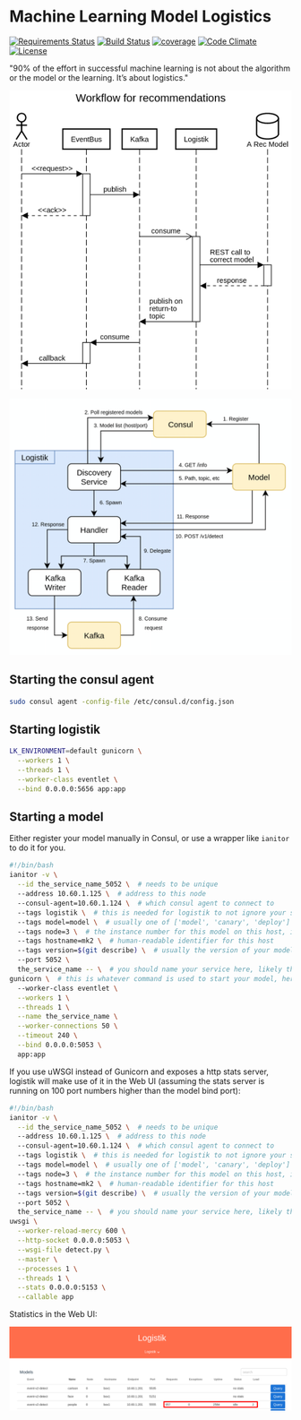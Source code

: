 # Machine Learning Model Logistics

[![Requirements Status](https://requires.io/github/thenetcircle/logistik/requirements.svg?branch=master)](https://requires.io/github/thenetcircle/logistik/requirements/?branch=master)
[![Build Status](https://travis-ci.org/thenetcircle/logistik.svg?branch=master)](https://travis-ci.org/thenetcircle/logistik)
[![coverage](https://codecov.io/gh/thenetcircle/logistik/branch/master/graph/badge.svg)](https://codecov.io/gh/thenetcircle/logistik)
[![Code Climate](https://codeclimate.com/github/thenetcircle/logistik/badges/gpa.svg)](https://codeclimate.com/github/thenetcircle/logistik)
[![License](https://img.shields.io/github/license/thenetcircle/logistik.svg)](LICENSE)

"90% of the effort in successful machine learning is not about the algorithm or the model or the learning. It’s about logistics."

![Flow](docs/workflow-for-recs.png)

<a href="docs/diagram.png"><img src="docs/diagram.png" width="570" alt="Diagram"></a>

## Starting the consul agent

```bash
sudo consul agent -config-file /etc/consul.d/config.json
```

## Starting logistik

```bash
LK_ENVIRONMENT=default gunicorn \
  --workers 1 \
  --threads 1 \
  --worker-class eventlet \
  --bind 0.0.0.0:5656 app:app
```

## Starting a model

Either register your model manually in Consul, or use a wrapper like `ianitor` to do it for you.

```bash
#!/bin/bash
ianitor -v \
  --id the_service_name_5052 \  # needs to be unique
  --address 10.60.1.125 \  # address to this node
  --consul-agent=10.60.1.124 \  # which consul agent to connect to
  --tags logistik \  # this is needed for logistik to not ignore your service in consul
  --tags model=model \  # usually one of ['model', 'canary', 'deploy']
  --tags node=3 \  # the instance number for this model on this host, if you run more than one
  --tags hostname=mk2 \  # human-readable identifier for this host
  --tags version=$(git describe) \  # usually the version of your model, using the git tag here
  --port 5052 \
  the_service_name -- \  # you should name your service here, likely the name of your model
gunicorn \  # this is whatever command is used to start your model, here we're using gunicorn
  --worker-class eventlet \
  --workers 1 \
  --threads 1 \
  --name the_service_name \
  --worker-connections 50 \
  --timeout 240 \
  --bind 0.0.0.0:5053 \
  app:app
```

If you use uWSGI instead of Gunicorn and exposes a http stats server, logistik will make use of it in the Web UI 
(assuming the stats server is running on 100 port numbers higher than the model bind port):

```bash
#!/bin/bash
ianitor -v \
  --id the_service_name_5052 \  # needs to be unique
  --address 10.60.1.125 \  # address to this node
  --consul-agent=10.60.1.124 \  # which consul agent to connect to
  --tags logistik \  # this is needed for logistik to not ignore your service in consul
  --tags model=model \  # usually one of ['model', 'canary', 'deploy']
  --tags node=3 \  # the instance number for this model on this host, if you run more than one
  --tags hostname=mk2 \  # human-readable identifier for this host
  --tags version=$(git describe) \  # usually the version of your model, using the git tag here
  --port 5052 \
  the_service_name -- \  # you should name your service here, likely the name of your model
uwsgi \
  --worker-reload-mercy 600 \
  --http-socket 0.0.0.0:5053 \
  --wsgi-file detect.py \
  --master \
  --processes 1 \
  --threads 1 \
  --stats 0.0.0.0:5153 \
  --callable app
```

Statistics in the Web UI:

<a href="docs/stats.png"><img src="docs/stats.png" width="570" alt="Model statistics"></a>
